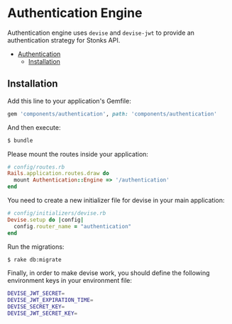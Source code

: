# Authentication Engine

Authentication engine uses `devise` and `devise-jwt` to provide an authentication strategy for Stonks API.

- [Authentication](#authentication)
  - [Installation](#installation)

## Installation

Add this line to your application's Gemfile:

```ruby
gem 'components/authentication', path: 'components/authentication'
```

And then execute:
```bash
$ bundle
```

Please mount the routes inside your application:

```ruby
# config/routes.rb
Rails.application.routes.draw do
  mount Authentication::Engine => '/authentication'
end
```

You need to create a new initializer file for devise in your main application:

```ruby
# config/initializers/devise.rb
Devise.setup do |config|
  config.router_name = "authentication"
end
```

Run the migrations:

```bash
$ rake db:migrate
```

Finally, in order to make devise work, you should define the following environment keys in your environment file:

```bash
DEVISE_JWT_SECRET=
DEVISE_JWT_EXPIRATION_TIME=
DEVISE_SECRET_KEY=
DEVISE_JWT_SECRET_KEY=
```

